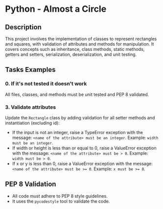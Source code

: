# Python - Almost a Circle

## Description
This project involves the implementation of classes to represent rectangles and squares, with validation of attributes and methods for manipulation. It covers concepts such as inheritance, class methods, static methods, getters and setters, serialization, deserialization, and unit testing.

## Tasks Examples
### 0. If it's not tested it doesn't work
All files, classes, and methods must be unit tested and PEP 8 validated.

### 3. Validate attributes
Update the `Rectangle` class by adding validation for all setter methods and instantiation (excluding id):
- If the input is not an integer, raise a TypeError exception with the message: `<name of the attribute> must be an integer`. Example: `width must be an integer`.
- If width or height is less than or equal to 0, raise a ValueError exception with the message: `<name of the attribute> must be > 0`. Example: `width must be > 0`.
- If x or y is less than 0, raise a ValueError exception with the message: `<name of the attribute> must be >= 0`. Example: `x must be >= 0`.

## PEP 8 Validation
- All code must adhere to PEP 8 style guidelines.
- It uses the `pycodestyle` tool to validate the code.


